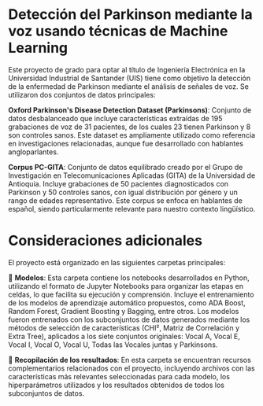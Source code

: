 # Detección del Parkinson mediante la voz usando técnicas de Machine Learning
Este proyecto de grado para optar al título de Ingeniería Electrónica en la Universidad Industrial de Santander (UIS) tiene como objetivo la detección de la enfermedad de Parkinson mediante el análisis de señales de voz. Se utilizaron dos conjuntos de datos principales:

**Oxford Parkinson's Disease Detection Dataset (Parkinsons)**: Conjunto de datos desbalanceado que incluye características extraídas de 195 grabaciones de voz de 31 pacientes, de los cuales 23 tienen Parkinson y 8 son controles sanos. Este dataset es ampliamente utilizado como referencia en investigaciones relacionadas, aunque fue desarrollado con hablantes angloparlantes.

**Corpus PC-GITA**: Conjunto de datos equilibrado creado por el Grupo de Investigación en Telecomunicaciones Aplicadas (GITA) de la Universidad de Antioquia. Incluye grabaciones de 50 pacientes diagnosticados con Parkinson y 50 controles sanos, con igual distribución por género y un rango de edades representativo. Este corpus se enfoca en hablantes de español, siendo particularmente relevante para nuestro contexto lingüístico.
# Consideraciones adicionales
El proyecto está organizado en las siguientes carpetas principales:

📁 **Modelos**:
Esta carpeta contiene los notebooks desarrollados en Python, utilizando el formato de Jupyter Notebooks para organizar las etapas en celdas, lo que facilita su ejecución y comprensión.  Incluye el entrenamiento de los modelos de aprendizaje automático propuestos, como ADA Boost, Random Forest, Gradient Boosting y Bagging, entre otros. Los modelos fueron entrenados con los subconjuntos de datos generados mediante los métodos de selección de características (CHI², Matriz de Correlación y Extra Tree), aplicados a los siete conjuntos originales: Vocal A, Vocal E, Vocal I, Vocal O, Vocal U, Todas las Vocales juntas y Parkinsons. 

📁 **Recopilación de los resultados**:
En esta carpeta se encuentran recursos complementarios relacionados con el proyecto, incluyendo archivos con las características más relevantes seleccionadas para cada modelo, los hiperparámetros utilizados y los resultados obtenidos de todos los subconjuntos de datos.
